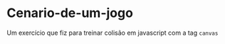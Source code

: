 # Cenario-de-um-jogo
 Um exercício que fiz para treinar colisão em javascript com a tag <code>canvas</code>
